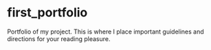 # first_portfolio
Portfolio of my project. This is where I place important guidelines and directions for your reading pleasure. 
